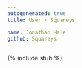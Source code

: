 ```yaml
---
autogenerated: true
title: User › Squareys

name: Jonathan Hale
github: Squareys
---
```


{% include stub %}
